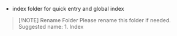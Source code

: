- index folder for quick entry and global index

> [!NOTE] Rename Folder
> Please rename this folder if needed. Suggested name: 1. Index
